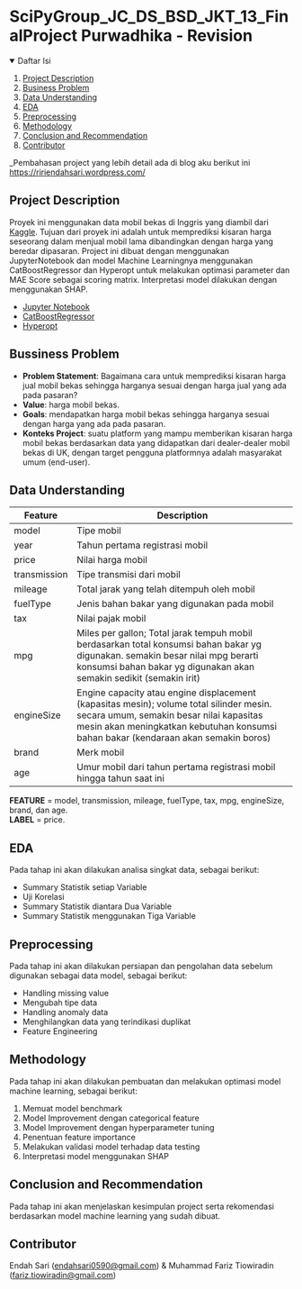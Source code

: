 # SciPyGroup_JC_DS_BSD_JKT_13_FinalProject Purwadhika - Revision

<!-- TABLE OF CONTENTS -->
<details open="open">
  <summary>Daftar Isi</summary>
  <ol>
    <li>
      <a href="#project-description">Project Description</a>
    </li>
    <li>
      <a href="#bussiness-problem">Business Problem</a>
    </li>
    <li>
      <a href="#data-understanding">Data Understanding</a>
    </li>
    <li><a href="#eda">EDA</a></li>
    <li><a href="#preprocessing">Preprocessing</a></li>
    <li><a href="#methodology">Methodology</a></li>
    <li><a href="#conclusion-and-recommendation">Conclusion and Recommendation</a></li>
    <li><a href="#contributor">Contributor</a></li>
  </ol>
</details>

_Pembahasan project yang lebih detail ada di blog aku berikut ini <a href="https://ririendahsari.wordpress.com/">https://ririendahsari.wordpress.com/</a>

<!-- project description -->
## Project Description

Proyek ini menggunakan data mobil bekas di Inggris yang diambil dari <a href="https://www.kaggle.com/adityadesai13/used-car-dataset-ford-and-mercedes?select=audi.csv">Kaggle</a>. 
Tujuan dari proyek ini adalah untuk memprediksi kisaran harga seseorang dalam menjual mobil lama dibandingkan dengan harga yang beredar dipasaran. 
Project ini dibuat dengan menggunakan JupyterNotebook dan model Machine Learningnya menggunakan CatBoostRegressor dan Hyperopt untuk melakukan optimasi parameter 
dan MAE Score sebagai scoring matrix. Interpretasi model dilakukan dengan menggunakan SHAP.
* [Jupyter Notebook](https://jupyter.org/)
* [CatBoostRegressor](https://catboost.ai/)
* [Hyperopt](http://hyperopt.github.io/hyperopt/)


<!-- bussiness problem -->
## Bussiness Problem

* **Problem Statement**: Bagaimana cara untuk memprediksi kisaran harga jual mobil bekas sehingga harganya sesuai dengan harga jual yang ada pada pasaran?
* **Value**: harga mobil bekas.
* **Goals**: mendapatkan harga mobil bekas sehingga harganya sesuai dengan harga yang ada pada pasaran.
* **Konteks Project**: suatu platform yang mampu memberikan kisaran harga mobil bekas berdasarkan data yang didapatkan dari dealer-dealer mobil bekas di UK, dengan target pengguna platformnya adalah masyarakat umum (end-user).



<!-- data understanding -->
## Data Understanding

| Feature      	| Description                                                                                                                                                                                                               	|
|--------------	|---------------------------------------------------------------------------------------------------------------------------------------------------------------------------------------------------------------------------	|
| model        	| Tipe mobil                                                                                                                                                                                                                	|
| year         	| Tahun pertama registrasi mobil                                                                                                                                                                                            	|
| price        	| Nilai harga mobil                                                                                                                                                                                                         	|
| transmission 	| Tipe transmisi dari mobil                                                                                                                                                                                                 	|
| mileage      	| Total jarak yang telah ditempuh oleh mobil                                                                                                                                                                                	|
| fuelType     	| Jenis bahan bakar yang digunakan pada mobil                                                                                                                                                                               	|
| tax          	| Nilai pajak mobil                                                                                                                                                                                                         	|
| mpg          	| Miles per gallon; Total jarak tempuh mobil berdasarkan total konsumsi bahan bakar yg digunakan. semakin besar nilai mpg berarti konsumsi bahan bakar yg digunakan akan semakin sedikit (semakin irit)                     	|
| engineSize   	| Engine capacity atau engine displacement (kapasitas mesin); volume total silinder mesin. secara umum, semakin besar nilai kapasitas mesin akan meningkatkan kebutuhan konsumsi bahan bakar (kendaraan akan semakin boros) 	|
| brand        	| Merk mobil                                                                                                                                                                                                                	|
| age          	| Umur mobil dari tahun pertama registrasi mobil hingga tahun saat ini                                                                                                                                                      	|


**FEATURE** = model, transmission, mileage, fuelType, tax, mpg, engineSize, brand, dan age. \
**LABEL** = price.


<!-- eda -->
## EDA

Pada tahap ini akan dilakukan analisa singkat data, sebagai berikut:
* Summary Statistik setiap Variable
* Uji Korelasi
* Summary Statistik diantara Dua Variable
* Summary Statistik menggunakan Tiga Variable



<!-- preprocessing -->

## Preprocessing
Pada tahap ini akan dilakukan persiapan dan pengolahan data sebelum digunakan sebagai data model, sebagai berikut: 
* Handling missing value
* Mengubah tipe data
* Handling anomaly data
* Menghilangkan data yang terindikasi duplikat
* Feature Engineering


<!-- Methodology -->

## Methodology
Pada tahap ini akan dilakukan pembuatan dan melakukan optimasi model machine learning, sebagai berikut:
1. Memuat model benchmark
2. Model Improvement dengan categorical feature
3. Model Improvement dengan hyperparameter tuning
4. Penentuan feature importance
5. Melakukan validasi model terhadap data testing 
6. Interpretasi model menggunakan SHAP



<!-- conclusion recommendation -->
## Conclusion and Recommendation

Pada tahap ini akan menjelaskan kesimpulan project serta rekomendasi berdasarkan model machine learning yang sudah dibuat.


<!-- contributor -->
## Contributor

Endah Sari (endahsari0590@gmail.com) & Muhammad Fariz Tiowiradin (fariz.tiowiradin@gmail.com)
